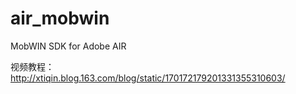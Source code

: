 air_mobwin
==========

MobWIN SDK for Adobe AIR

视频教程：http://xtiqin.blog.163.com/blog/static/170172179201331355310603/
